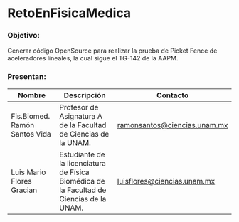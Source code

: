 # RetoEnFisicaMedica

### Objetivo: 
Generar código OpenSource para realizar la prueba de Picket Fence de aceleradores lineales, la cual sigue el TG-142 de la AAPM.

### Presentan:
 |Nombre| Descripción | Contacto | 
 |---|---|--| 
 |Fis.Biomed. Ramón Santos Vida|Profesor de Asignatura A de la Facultad de Ciencias de la UNAM.| ramonsantos@ciencias.unam.mx |
 |Luis Mario Flores Gracian |  Estudiante de la licenciatura de Física Biomédica de la Facultad de Ciencias de la UNAM. | luisflores@ciencias.unam.mx |